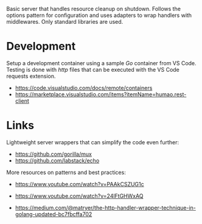 Basic server that handles resource cleanup on shutdown. Follows the options pattern for configuration and uses adapters to wrap handlers with middlewares. Only standard libraries are used.

# Development

Setup a development container using a sample _Go_ container from VS Code. Testing is done with _http_ files that can be executed with the VS Code requests extension.

  * https://code.visualstudio.com/docs/remote/containers
  * https://marketplace.visualstudio.com/items?itemName=humao.rest-client

# Links

Lightweight server wrappers that can simplify the code even further:

  * https://github.com/gorilla/mux
  * https://github.com/labstack/echo

More resources on patterns and best practices:

  * https://www.youtube.com/watch?v=PAAkCSZUG1c
  * https://www.youtube.com/watch?v=24lFtGHWxAQ

  * https://medium.com/@matryer/the-http-handler-wrapper-technique-in-golang-updated-bc7fbcffa702
